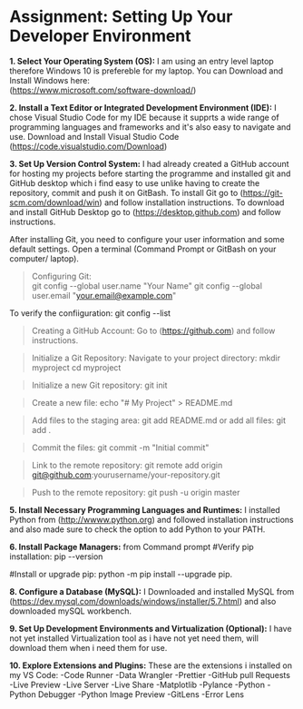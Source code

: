 # Assignment: Setting Up Your Developer Environment

**1. Select Your Operating System (OS):**
   I am using an entry level laptop therefore Windows 10 is prefereble for my laptop. You can Download and Install Windows here:       
   (https://www.microsoft.com/software-download/)

**2. Install a Text Editor or Integrated Development Environment (IDE):**
   I chose Visual Studio Code for my IDE because it supprts a wide range of programming languages and frameworks and it's also easy          to navigate and use. Download and Install Visual Studio Code (https://code.visualstudio.com/Download)

**3. Set Up Version Control System:**
   I had already created a GitHub account for hosting my projects before starting the programme and installed git and GitHub desktop         which i find easy to use unlike having to create the repository, commit and push it on GitBash.
   To install Git go to (https://git-scm.com/download/win) and follow installation instructions.
   To download and install GitHub Desktop go to (https://desktop.github.com) and follow instructions.

After installing Git, you need to configure your user information and some default settings. Open a terminal (Command Prompt or GitBash on your computer/ laptop).

> Configuring Git:      
    git config --global user.name "Your Name"
    git config --global user.email "your.email@example.com"

To verify the confiiguration: 
   git config --list

> Creating a GitHub Account:
    Go to (https://github.com) and follow instructions.

> Initialize a Git Repository:
   Navigate to your project directory:
      mkdir myproject
      cd myproject

> Initialize a new Git repository:
    git init

> Create a new file:
   echo "# My Project" > README.md

> Add files to the staging area:
   git add README.md
or add all files:
   git add .

> Commit the files:
   git commit -m "Initial commit"

> Link to the remote repository:
   git remote add origin git@github.com:yourusername/your-repository.git

> Push to the remote repository:
   git push -u origin master

**5. Install Necessary Programming Languages and Runtimes:**
   I installed Python from (http://wwww.python.org) and followed installation instructions and also made sure to check the option to add     Python to your PATH.

**6. Install Package Managers:**
from Command prompt
 #Verify pip installation:
    pip --version
   
 #Install or upgrade pip:
    python -m pip install --upgrade pip.

**8. Configure a Database (MySQL):**
   I Downloaded and installed MySQL from (https://dev.mysql.com/downloads/windows/installer/5.7.html) and also downloaded mySQL              workbench.

**9. Set Up Development Environments and Virtualization (Optional):**
   I have not yet installed Virtualization tool as i have not yet need them, will download them when i need them for use.

**10. Explore Extensions and Plugins:**
   These are the extensions i installed on my VS Code:
      -Code Runner
      -Data Wrangler
      -Prettier
      -GitHub pull Requests
      -Live Preview
      -Live Server
      -Live Share
      -Matplotlib
      -Pylance
      -Python
      -Python Debugger
      -Python Image Preview
      -GitLens
      -Error Lens
   
